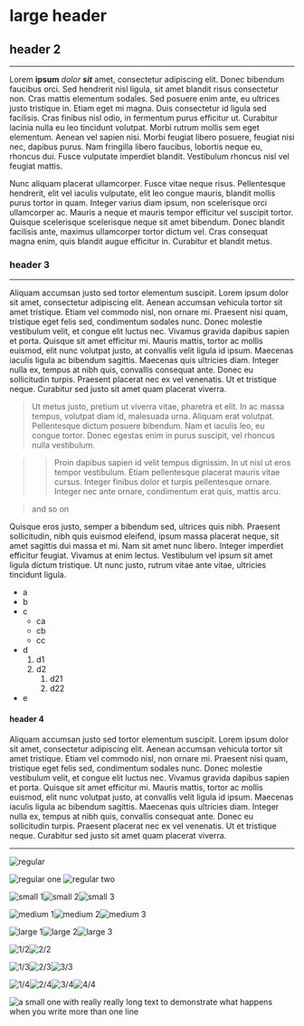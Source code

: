 
# large header 

## header 2

---

Lorem **ipsum** *dolor* ***sit*** amet, consectetur adipiscing elit. Donec bibendum faucibus orci. Sed hendrerit nisl ligula, sit amet blandit risus consectetur non. Cras mattis elementum sodales. Sed posuere enim ante, eu ultrices justo tristique in. Etiam eget mi magna. Duis consectetur id ligula sed facilisis. Cras finibus nisl odio, in fermentum purus efficitur ut. Curabitur lacinia nulla eu leo tincidunt volutpat. Morbi rutrum mollis sem eget elementum. Aenean vel sapien nisi. Morbi feugiat libero posuere, feugiat nisi nec, dapibus purus. Nam fringilla libero faucibus, lobortis neque eu, rhoncus dui. Fusce vulputate imperdiet blandit. Vestibulum rhoncus nisl vel feugiat mattis.

Nunc aliquam placerat ullamcorper. Fusce vitae neque risus. Pellentesque hendrerit, elit vel iaculis vulputate, elit leo congue mauris, blandit mollis purus tortor in quam. Integer varius diam ipsum, non scelerisque orci ullamcorper ac. Mauris a neque et mauris tempor efficitur vel suscipit tortor. Quisque scelerisque scelerisque neque sit amet bibendum. Donec blandit facilisis ante, maximus ullamcorper tortor dictum vel. Cras consequat magna enim, quis blandit augue efficitur in. Curabitur et blandit metus.


### header 3

---

Aliquam accumsan justo sed tortor elementum suscipit. Lorem ipsum dolor sit amet, consectetur adipiscing elit. Aenean accumsan vehicula tortor sit amet tristique. Etiam vel commodo nisl, non ornare mi. Praesent nisi quam, tristique eget felis sed, condimentum sodales nunc. Donec molestie vestibulum velit, et congue elit luctus nec. Vivamus gravida dapibus sapien et porta. Quisque sit amet efficitur mi. Mauris mattis, tortor ac mollis euismod, elit nunc volutpat justo, at convallis velit ligula id ipsum. Maecenas iaculis ligula ac bibendum sagittis. Maecenas quis ultricies diam. Integer nulla ex, tempus at nibh quis, convallis consequat ante. Donec eu sollicitudin turpis. Praesent placerat nec ex vel venenatis. Ut et tristique neque. Curabitur sed justo sit amet quam placerat viverra.

> Ut metus justo, pretium ut viverra vitae, pharetra et elit. In ac massa tempus, volutpat diam id, malesuada urna. Aliquam erat volutpat. Pellentesque dictum posuere bibendum. Nam et iaculis leo, eu congue tortor. Donec egestas enim in purus suscipit, vel rhoncus nulla vestibulum. 

>> Proin dapibus sapien id velit tempus dignissim. In ut nisl ut eros tempor vestibulum. Etiam pellentesque placerat mauris vitae cursus. Integer finibus dolor et turpis pellentesque ornare. Integer nec ante ornare, condimentum erat quis, mattis arcu.

> and so on

Quisque eros justo, semper a bibendum sed, ultrices quis nibh. Praesent sollicitudin, nibh quis euismod eleifend, ipsum massa placerat neque, sit amet sagittis dui massa et mi. Nam sit amet nunc libero. Integer imperdiet efficitur feugiat. Vivamus at enim lectus. Vestibulum vel ipsum sit amet ligula dictum tristique. Ut nunc justo, rutrum vitae ante vitae, ultricies tincidunt ligula. 


- a
- b
- c
    - ca
    - cb
    - cc
- d
    1. d1
    2. d2
        1. d21
        2. d22
- e


#### header 4

Aliquam accumsan justo sed tortor elementum suscipit. Lorem ipsum dolor sit amet, consectetur adipiscing elit. Aenean accumsan vehicula tortor sit amet tristique. Etiam vel commodo nisl, non ornare mi. Praesent nisi quam, tristique eget felis sed, condimentum sodales nunc. Donec molestie vestibulum velit, et congue elit luctus nec. Vivamus gravida dapibus sapien et porta. Quisque sit amet efficitur mi. Mauris mattis, tortor ac mollis euismod, elit nunc volutpat justo, at convallis velit ligula id ipsum. Maecenas iaculis ligula ac bibendum sagittis. Maecenas quis ultricies diam. Integer nulla ex, tempus at nibh quis, convallis consequat ante. Donec eu sollicitudin turpis. Praesent placerat nec ex vel venenatis. Ut et tristique neque. Curabitur sed justo sit amet quam placerat viverra.

---

![regular](/logo.png) 

![regular one](/logo.png) ![regular two](/logo.png)

![small 1](/logo.png?small)![small 2](/logo.png?small)![small 3](/logo.png?small)

![medium 1](/logo.png?medium)![medium 2](/logo.png?medium)![medium 3](/logo.png?medium)

![large 1](/logo.png?large)![large 2](/logo.png?large)![large 3](/logo.png?large) 

![1/2](/logo.png?half)![2/2](/logo.png?half)

![1/3](/logo.png?third)![2/3](/logo.png?third)![3/3](/logo.png?third)

![1/4](/logo.png?quarter)![2/4](/logo.png?quarter)![3/4](/logo.png?quarter)![4/4](/logo.png?quarter)

![a small one with really really long text to demonstrate what happens when you write more than one line](/snapegamer.jpg?small)



